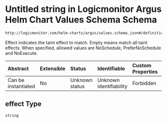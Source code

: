 # Untitled string in Logicmonitor Argus Helm Chart Values Schema Schema

```txt
http://logicmonitor.com/helm-charts/argus/values.schema.json#/definitions/toleration/oneOf/1/properties/effect
```

Effect indicates the taint effect to match. Empty means match all taint effects. When specified, allowed values are NoSchedule, PreferNoSchedule and NoExecute.

| Abstract            | Extensible | Status         | Identifiable            | Custom Properties | Additional Properties | Access Restrictions | Defined In                                                        |
| :------------------ | :--------- | :------------- | :---------------------- | :---------------- | :-------------------- | :------------------ | :---------------------------------------------------------------- |
| Can be instantiated | No         | Unknown status | Unknown identifiability | Forbidden         | Allowed               | none                | [values.schema.json\*](values.schema.json "open original schema") |

## effect Type

`string`
